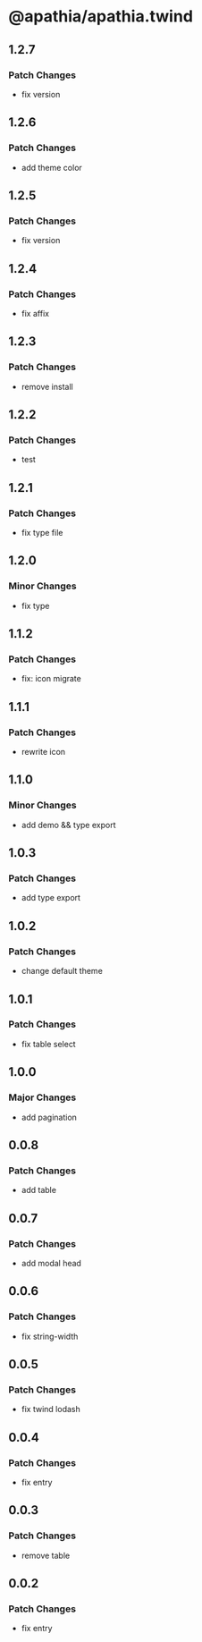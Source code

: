 # @apathia/apathia.twind

## 1.2.7

### Patch Changes

- fix version

## 1.2.6

### Patch Changes

- add theme color

## 1.2.5

### Patch Changes

- fix version

## 1.2.4

### Patch Changes

- fix affix

## 1.2.3

### Patch Changes

- remove install

## 1.2.2

### Patch Changes

- test

## 1.2.1

### Patch Changes

- fix type file

## 1.2.0

### Minor Changes

- fix type

## 1.1.2

### Patch Changes

- fix: icon migrate

## 1.1.1

### Patch Changes

- rewrite icon

## 1.1.0

### Minor Changes

- add demo && type export

## 1.0.3

### Patch Changes

- add type export

## 1.0.2

### Patch Changes

- change default theme

## 1.0.1

### Patch Changes

- fix table select

## 1.0.0

### Major Changes

- add pagination

## 0.0.8

### Patch Changes

- add table

## 0.0.7

### Patch Changes

- add modal head

## 0.0.6

### Patch Changes

- fix string-width

## 0.0.5

### Patch Changes

- fix twind lodash

## 0.0.4

### Patch Changes

- fix entry

## 0.0.3

### Patch Changes

- remove table

## 0.0.2

### Patch Changes

- fix entry
